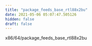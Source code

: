 ```yaml
---
title: "package_feeds_base_rtl88x2bu"
date: 2021-05-06 05:07:47.505126
hidden: false
draft: false
---
```


x86/64/package_feeds_base_rtl88x2bu

